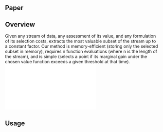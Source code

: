 ## Paper
## Overview
Given any stream of data, any assessment of its value, and any formulation of its selection costs, extracts the most valuable subset of the stream up to a constant factor. Our method is memory-efficient (storing only the selected subset in memory), requires n function evaluations (where n is the length of the stream), and is simple (selects a point if its marginal gain under the chosen value function exceeds a given threshold at that time).  
![](plots/outputs/figure1.pdf?raw=true)
## Usage
